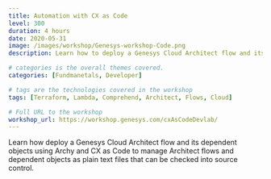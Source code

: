 ```yaml
---
title: Automation with CX as Code
level: 300
duration: 4 hours
date: 2020-05-31
image: /images/workshop/Genesys-workshop-Code.png
description: Learn how to deploy a Genesys Cloud Architect flow and its dependent objects

# categories is the overall themes covered. 
categories: [Fundmanetals, Developer]

# tags are the technologies covered in the workshop
tags: [Terraform, Lambda, Comprehend, Architect, Flows, Cloud]

# Full URL to the workshop
workshop_url: https://workshop.genesys.com/cxAsCodeDevlab/
---
```


Learn how deploy a Genesys Cloud Architect flow and its dependent objects using Archy and CX as Code to manage Architect flows and dependent objects as plain text files that can be checked into source control.
